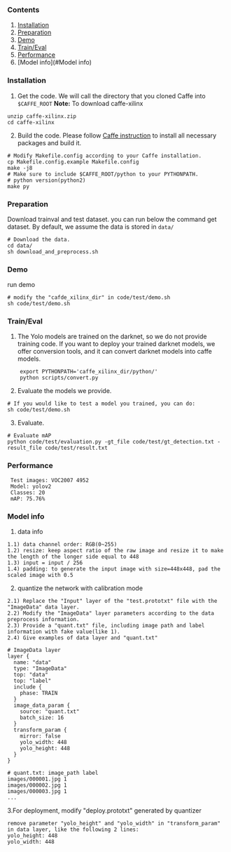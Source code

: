 ### Contents
1. [Installation](#installation)
2. [Preparation](#Preparation)
2. [Demo](#Demo)
3. [Train/Eval](#traineval)
4. [Performance](#Performance)
5. [Model info](#Model info)

### Installation
1. Get the code. We will call the directory that you cloned Caffe into `$CAFFE_ROOT`
  **Note:** To download caffe-xilinx
  
  ```shell
  unzip caffe-xilinx.zip
  cd caffe-xilinx
  ```

2. Build the code. Please follow [Caffe instruction](http://caffe.berkeleyvision.org/installation.html) to install all necessary packages and build it.
  ```shell
  # Modify Makefile.config according to your Caffe installation.
  cp Makefile.config.example Makefile.config
  make -j8
  # Make sure to include $CAFFE_ROOT/python to your PYTHONPATH.
  # python version(python2)
  make py
  ```
### Preparation
   Download trainval and test dataset. you can run below the command get dataset. By default, we assume the data is stored in `data/`
  ```Shell
  # Download the data.
  cd data/
  sh download_and_preprocess.sh
  ```

### Demo
 run demo
  ```shell
  # modify the "cafde_xilinx_dir" in code/test/demo.sh
  sh code/test/demo.sh
  ```

### Train/Eval
1. The Yolo models are trained on the darknet, so we do not provide training code. If you want to deploy your trained darknet models, we offer conversion tools, and it can convert darknet models into caffe models.
  ```shell
      export PYTHONPATH='caffe_xilinx_dir/python/'
      python scripts/convert.py
  ```
2. Evaluate the models we provide.
  ```shell
  # If you would like to test a model you trained, you can do:
  sh code/test/demo.sh
  ```
3. Evaluate.
  ```shell
  # Evaluate mAP
  python code/test/evaluation.py -gt_file code/test/gt_detection.txt -result_file code/test/result.txt
  ```
### Performance
  ```shell
   Test images: VOC2007 4952
   Model: yolov2
   Classes: 20
   mAP: 75.76% 
   ```
### Model info
1. data info
```
1.1) data channel order: RGB(0~255)
1.2) resize: keep aspect ratio of the raw image and resize it to make the length of the longer side equal to 448
1.3) input = input / 256
1.4) padding: to generate the input image with size=448x448, pad the scaled image with 0.5
```
2. quantize the network with calibration mode
```
2.1) Replace the "Input" layer of the "test.prototxt" file with the "ImageData" data layer.
2.2) Modify the "ImageData" layer parameters according to the data preprocess information.
2.3) Provide a "quant.txt" file, including image path and label information with fake value(like 1).
2.4) Give examples of data layer and "quant.txt"

# ImageData layer
layer {
  name: "data"
  type: "ImageData"
  top: "data"
  top: "label"
  include {
    phase: TRAIN
  }
  image_data_param {
    source: "quant.txt"
    batch_size: 16
  }
  transform_param {
    mirror: false
    yolo_width: 448
    yolo_height: 448
  }
}

# quant.txt: image_path label
images/000001.jpg 1
images/000002.jpg 1
images/000003.jpg 1
...
```
3.For deployment, modify "deploy.prototxt" generated by quantizer
  ```
  remove parameter "yolo_height" and "yolo_width" in "transform_param" in data layer, like the following 2 lines:
  yolo_height: 448
  yolo_width: 448
  ```